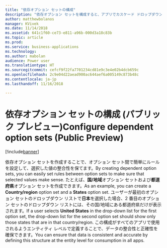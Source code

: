 ```yaml
---
title: "依存オプション セットの構成"
description: "依存オプション セットを構成すると、アプリでカスケード ドロップダウンを提供し、ドロップダウン間で簡単なデータ検証を行えます。"
author: matthewbolanos
manager: KVivek
ms.date: 11/14/2018
ms.assetid: 641c1f60-ce73-e811-a96b-000d3a18c83b
ms.topic: article
ms.prod: 
ms.service: business-applications
ms.technology: 
ms.author: mabolan
audience: Power user
ms.translationtype: HT
ms.sourcegitcommit: cefcf9f22fa7701234cd81e9c3e4e02b4dcb659c
ms.openlocfilehash: 2c9e04d22aead900ac644aef6a005149c873b48c
ms.contentlocale: ja-jp
ms.lasthandoff: 11/16/2018

---
```

# <a name="configure-dependent-option-sets-public-preview"></a><span data-ttu-id="2dcb6-103">依存オプション セットの構成 (パブリック プレビュー)</span><span class="sxs-lookup"><span data-stu-id="2dcb6-103">Configure dependent option sets (Public Preview)</span></span>


[!include[banner](../../includes/banner.md)]

<span data-ttu-id="2dcb6-104">依存オプション セットを作成することで、オプション セット間で簡単にルールを設定して、選択した値の整合性を保てます。</span><span class="sxs-lookup"><span data-stu-id="2dcb6-104">By creating dependent option sets, you can easily set rules between option sets to make sure that selected values make sense.</span></span> <span data-ttu-id="2dcb6-105">たとえば、**国/地域**オプション セットおよび**都道府県**オプション セットを作成できます。</span><span class="sxs-lookup"><span data-stu-id="2dcb6-105">As an example, you can create a **Country/region** option set and a **States** option set.</span></span> <span data-ttu-id="2dcb6-106">ユーザーが最初のオプション セットのドロップダウン リストで**日本**を選択した場合、2 番目のオプション セットのドロップダウン リストには、その国/地域にある都道府県だけが表示されます。</span><span class="sxs-lookup"><span data-stu-id="2dcb6-106">If a user selects **United States** in the drop-down list for the first option set, the drop-down list for the second option set should show only those states that are in that country/region.</span></span> <span data-ttu-id="2dcb6-107">この構成がすべてのアプリで使用されるようエンティティ レベルで定義することで、データの整合性と正確性を確保できます。</span><span class="sxs-lookup"><span data-stu-id="2dcb6-107">You can ensure that data is consistent and accurate by defining this structure at the entity level for consumption in all apps.</span></span>

